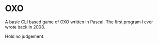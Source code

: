 # OXO
A basic CLI based game of OXO written in Pascal. The first program I ever wrote back in 2008.

Hold no judgement.
